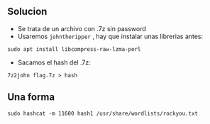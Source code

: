 
## Solucion

- Se trata de un archivo con .7z sin password
- Usaremos `johntheripper` , hay que instalar unas librerias antes:
```
sudo apt install libcompress-raw-lzma-perl
```
- Sacamos el hash del .7z: 
```
7z2john flag.7z > hash
```

## Una forma
```
sudo hashcat -m 11600 hash1 /usr/share/wordlists/rockyou.txt

```